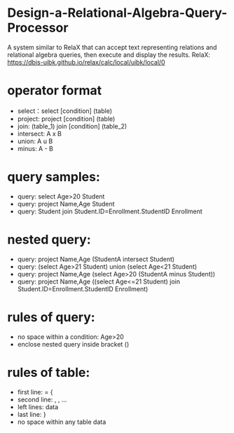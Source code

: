 # Design-a-Relational-Algebra-Query-Processor
A system similar to RelaX that can accept text representing relations and relational algebra queries, then execute and display the results.
RelaX: https://dbis-uibk.github.io/relax/calc/local/uibk/local/0

# operator format
- select：select [condition] (table)
- project: project [condition] (table)
- join: (table_1) join [condition] (table_2)
- intersect: A x B 
- union: A u B
- minus: A - B

# query samples:
- query: select Age>20 Student
- query: project Name,Age Student
- query: Student join Student.ID=Enrollment.StudentID Enrollment

# nested query:
- query: project Name,Age (StudentA intersect Student)
- query: (select Age>21 Student) union (select Age<21 Student)
- query: project Name,Age (select Age>20 (StudentA minus Student))
- query: project Name,Age ((select Age<=21 Student) join Student.ID=Enrollment.StudentID Enrollment)

# rules of query:
- no space within a condition: Age>20
- enclose nested query inside bracket ()

# rules of table:
- first line: <table name> = {
- second line: <arg1>, <arg2>, ...
- left lines: data
- last line: }
- no space within any table data
